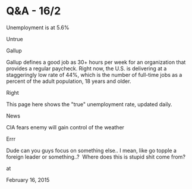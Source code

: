 # Q&A - 16/2
Unemployment is at 5.6%

Untrue

Gallup

Gallup defines a good job as 30+ hours per week for an organization that provides a regular paycheck. Right now, the U.S. is delivering at a staggeringly low rate of 44%, which is the number of full-time jobs as a percent of the adult population, 18 years and older. 

Right

This page here shows the "true" unemployment rate, updated daily.

News

CIA fears enemy will gain control of the weather

Errr

Dude can you guys focus on something else.. I mean, like go topple a  foreign leader  or something..?  Where does this is stupid shit come from? 








at

February 16, 2015















